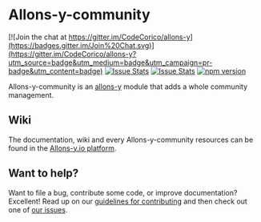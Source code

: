 # Allons-y-community

[![Join the chat at https://gitter.im/CodeCorico/allons-y](https://badges.gitter.im/Join%20Chat.svg)](https://gitter.im/CodeCorico/allons-y?utm_source=badge&utm_medium=badge&utm_campaign=pr-badge&utm_content=badge)
[![Issue Stats](http://issuestats.com/github/codecorico/allons-y-community/badge/issue)](http://issuestats.com/github/codecorico/allons-y)
[![Issue Stats](http://issuestats.com/github/codecorico/allons-y-community/badge/pr)](http://issuestats.com/github/codecorico/allons-y)
[![npm version](https://badge.fury.io/js/allons-y-community.svg)](https://badge.fury.io/js/allons-y-community)

Allons-y-community is an [allons-y](https://github.com/CodeCorico/allons-y) module that adds a whole community management.

## Wiki

The documentation, wiki and every Allons-y-community resources can be found in the [Allons-y.io platform](http://allons-y.io).

## Want to help?

Want to file a bug, contribute some code, or improve documentation? Excellent! Read up on our [guidelines for contributing](CONTRIBUTING.md) and then check out one of [our issues](https://github.com/CodeCorico/allons-y-community/issues).
